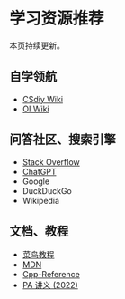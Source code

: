 # 学习资源推荐

本页持续更新。

## 自学领航

+ [CSdiy Wiki](https://csdiy.wiki)
+ [OI Wiki](https://oi-wiki.org)

## 问答社区、搜索引擎

+ [Stack Overflow](https://stackoverflow.com/)
+ [ChatGPT](https://chat.openai.com)
+ Google
+ DuckDuckGo
+ Wikipedia

## 文档、教程

+ [菜鸟教程](https://www.runoob.com/)
+ [MDN](https://developer.mozilla.org/zh-CN/)
+ [Cpp-Reference](https://en.cppreference.com/w/)
+ [PA 讲义 (2022)](https://nju-projectn.github.io/ics-pa-gitbook/ics2022/index.html)